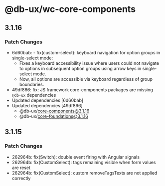 # @db-ux/wc-core-components

## 3.1.16

### Patch Changes

- 6d60bab: - fix(custom-select): keyboard navigation for option groups in single-select mode:
  - Fixes a keyboard accessibility issue where users could not navigate to options in subsequent option groups using arrow keys in single-select mode.
  - Now, all options are accessible via keyboard regardless of group boundaries.
- 49df866: fix: JS framework core-components packages are missing `@db-ux` dependencies
- Updated dependencies [6d60bab]
- Updated dependencies [49df866]
  - @db-ux/core-components@3.1.16
  - @db-ux/core-foundations@3.1.16

## 3.1.15

### Patch Changes

- 262964b: fix(Switch): double event firing with Angular signals
- 262964b: fix(CustomSelect): tags remaining visible when form values are reset
- 262964b: fix(CustomSelect): custom removeTagsTexts are not applied correctly
